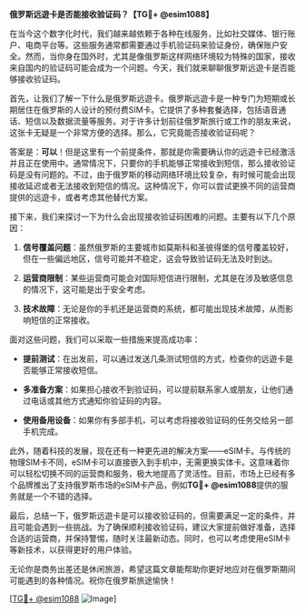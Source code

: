**俄罗斯远遊卡是否能接收验证码？【TG💪+ @esim1088】**

在当今这个数字化时代，我们越来越依赖于各种在线服务，比如社交媒体、银行账户、电商平台等。这些服务通常都需要通过手机验证码来验证身份，确保账户安全。然而，当你身在国外时，尤其是像俄罗斯这样网络环境较为特殊的国家，接收来自国内的验证码可能会成为一个问题。今天，我们就来聊聊俄罗斯远遊卡是否能够接收验证码。

首先，让我们了解一下什么是俄罗斯远遊卡。俄罗斯远遊卡是一种专门为短期或长期居住在俄罗斯的人设计的预付费SIM卡。它提供了多种套餐选择，包括语音通话、短信以及数据流量等服务。对于许多计划前往俄罗斯旅行或工作的朋友来说，这张卡无疑是一个非常方便的选择。那么，它究竟能否接收验证码呢？

答案是：**可以**！但是这里有一个前提条件，那就是你需要确认你的远遊卡已经激活并且正在使用中。通常情况下，只要你的手机能够正常接收到短信，那么接收验证码是没有问题的。不过，由于俄罗斯的移动网络环境比较复杂，有时候可能会出现接收延迟或者无法接收到短信的情况。这种情况下，你可以尝试更换不同的运营商提供的远遊卡，或者考虑其他替代方案。

接下来，我们来探讨一下为什么会出现接收验证码困难的问题。主要有以下几个原因：

1. **信号覆盖问题**：虽然俄罗斯的主要城市如莫斯科和圣彼得堡的信号覆盖较好，但在一些偏远地区，信号可能并不稳定，这会导致验证码无法及时到达。
   
2. **运营商限制**：某些运营商可能会对国际短信进行限制，尤其是在涉及敏感信息的情况下，这可能是出于安全考虑。

3. **技术故障**：无论是你的手机还是运营商的系统，都可能出现技术故障，从而影响短信的正常接收。

面对这些问题，我们可以采取一些措施来提高成功率：

- **提前测试**：在出发前，可以通过发送几条测试短信的方式，检查你的远遊卡是否能够正常接收短信。
  
- **多准备方案**：如果担心接收不到验证码，可以提前联系家人或朋友，让他们通过电话或其他方式通知你验证码的内容。

- **使用备用设备**：如果你有多部手机，可以考虑将接收验证码的任务交给另一部手机完成。

此外，随着科技的发展，现在还有一种更先进的解决方案——eSIM卡。与传统的物理SIM卡不同，eSIM卡可以直接嵌入到手机中，无需更换实体卡。这意味着你可以轻松切换不同的运营商和服务，极大地提高了灵活性。目前，市场上已经有多个品牌推出了支持俄罗斯市场的eSIM卡产品，例如**TG💪+ @esim1088**提供的服务就是一个不错的选择。

最后，总结一下，俄罗斯远遊卡是可以接收验证码的，但需要满足一定的条件，并且可能会遇到一些挑战。为了确保顺利接收验证码，建议大家提前做好准备，选择合适的运营商，并保持警惕，随时关注最新动态。同时，也可以考虑使用eSIM卡等新技术，以获得更好的用户体验。

无论你是商务出差还是休闲旅游，希望这篇文章能帮助你更好地应对在俄罗斯期间可能遇到的各种情况。祝你在俄罗斯旅途愉快！

[[TG💪+ @esim1088](https://t.me/s/esim1088) ![Image](https://i.postimg.cc/4NQfJmqS/Snipaste-2025-05-13-00-14-12.png)]